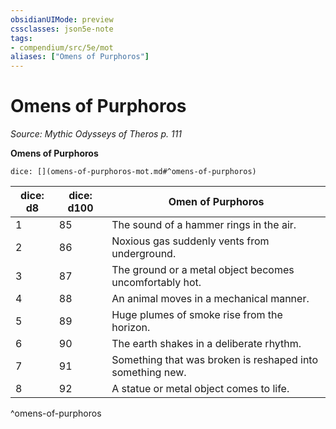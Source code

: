 ```yaml
---
obsidianUIMode: preview
cssclasses: json5e-note
tags:
- compendium/src/5e/mot
aliases: ["Omens of Purphoros"]
---
```

# Omens of Purphoros
*Source: Mythic Odysseys of Theros p. 111* 

**Omens of Purphoros**

`dice: [](omens-of-purphoros-mot.md#^omens-of-purphoros)`

| dice: d8 | dice: d100 | Omen of Purphoros |
|----------|------------|-------------------|
| 1 | 85 | The sound of a hammer rings in the air. |
| 2 | 86 | Noxious gas suddenly vents from underground. |
| 3 | 87 | The ground or a metal object becomes uncomfortably hot. |
| 4 | 88 | An animal moves in a mechanical manner. |
| 5 | 89 | Huge plumes of smoke rise from the horizon. |
| 6 | 90 | The earth shakes in a deliberate rhythm. |
| 7 | 91 | Something that was broken is reshaped into something new. |
| 8 | 92 | A statue or metal object comes to life. |
^omens-of-purphoros